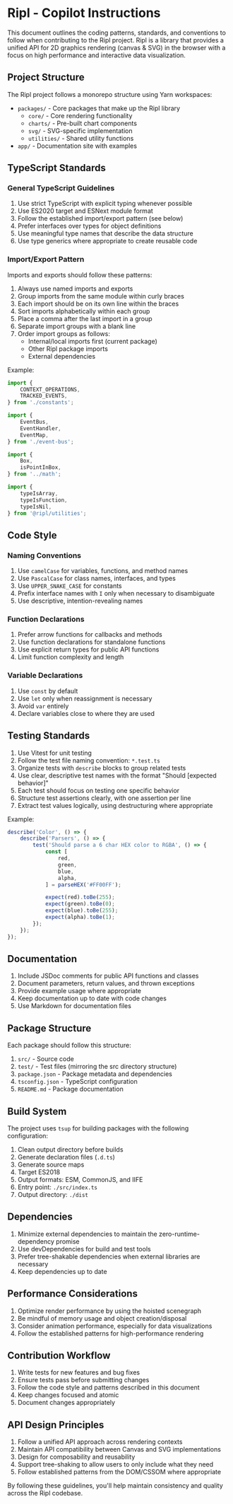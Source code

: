# Ripl - Copilot Instructions

This document outlines the coding patterns, standards, and conventions to follow when contributing to the Ripl project. Ripl is a library that provides a unified API for 2D graphics rendering (canvas & SVG) in the browser with a focus on high performance and interactive data visualization.

## Project Structure

The Ripl project follows a monorepo structure using Yarn workspaces:

- `packages/` - Core packages that make up the Ripl library
  - `core/` - Core rendering functionality
  - `charts/` - Pre-built chart components
  - `svg/` - SVG-specific implementation
  - `utilities/` - Shared utility functions
- `app/` - Documentation site with examples

## TypeScript Standards

### General TypeScript Guidelines

1. Use strict TypeScript with explicit typing whenever possible
2. Use ES2020 target and ESNext module format
3. Follow the established import/export pattern (see below)
4. Prefer interfaces over types for object definitions
5. Use meaningful type names that describe the data structure
6. Use type generics where appropriate to create reusable code

### Import/Export Pattern

Imports and exports should follow these patterns:

1. Always use named imports and exports
2. Group imports from the same module within curly braces
3. Each import should be on its own line within the braces
4. Sort imports alphabetically within each group
5. Place a comma after the last import in a group
6. Separate import groups with a blank line
7. Order import groups as follows:
   - Internal/local imports first (current package)
   - Other Ripl package imports
   - External dependencies

Example:

```typescript
import {
    CONTEXT_OPERATIONS,
    TRACKED_EVENTS,
} from './constants';

import {
    EventBus,
    EventHandler,
    EventMap,
} from './event-bus';

import {
    Box,
    isPointInBox,
} from '../math';

import {
    typeIsArray,
    typeIsFunction,
    typeIsNil,
} from '@ripl/utilities';
```

## Code Style

### Naming Conventions

1. Use `camelCase` for variables, functions, and method names
2. Use `PascalCase` for class names, interfaces, and types
3. Use `UPPER_SNAKE_CASE` for constants
4. Prefix interface names with `I` only when necessary to disambiguate
5. Use descriptive, intention-revealing names

### Function Declarations

1. Prefer arrow functions for callbacks and methods
2. Use function declarations for standalone functions
3. Use explicit return types for public API functions
4. Limit function complexity and length

### Variable Declarations

1. Use `const` by default
2. Use `let` only when reassignment is necessary
3. Avoid `var` entirely
4. Declare variables close to where they are used

## Testing Standards

1. Use Vitest for unit testing
2. Follow the test file naming convention: `*.test.ts`
3. Organize tests with `describe` blocks to group related tests
4. Use clear, descriptive test names with the format "Should [expected behavior]"
5. Each test should focus on testing one specific behavior
6. Structure test assertions clearly, with one assertion per line
7. Extract test values logically, using destructuring where appropriate

Example:

```typescript
describe('Color', () => {
    describe('Parsers', () => {
        test('Should parse a 6 char HEX color to RGBA', () => {
            const [
                red,
                green,
                blue,
                alpha,
            ] = parseHEX('#FF00FF');

            expect(red).toBe(255);
            expect(green).toBe(0);
            expect(blue).toBe(255);
            expect(alpha).toBe(1);
        });
    });
});
```

## Documentation

1. Include JSDoc comments for public API functions and classes
2. Document parameters, return values, and thrown exceptions
3. Provide example usage where appropriate
4. Keep documentation up to date with code changes
5. Use Markdown for documentation files

## Package Structure

Each package should follow this structure:

1. `src/` - Source code
2. `test/` - Test files (mirroring the src directory structure)
3. `package.json` - Package metadata and dependencies
4. `tsconfig.json` - TypeScript configuration
5. `README.md` - Package documentation

## Build System

The project uses `tsup` for building packages with the following configuration:

1. Clean output directory before builds
2. Generate declaration files (`.d.ts`)
3. Generate source maps
4. Target ES2018
5. Output formats: ESM, CommonJS, and IIFE
6. Entry point: `./src/index.ts`
7. Output directory: `./dist`

## Dependencies

1. Minimize external dependencies to maintain the zero-runtime-dependency promise
2. Use devDependencies for build and test tools
3. Prefer tree-shakable dependencies when external libraries are necessary
4. Keep dependencies up to date

## Performance Considerations

1. Optimize render performance by using the hoisted scenegraph
2. Be mindful of memory usage and object creation/disposal
3. Consider animation performance, especially for data visualizations
4. Follow the established patterns for high-performance rendering

## Contribution Workflow

1. Write tests for new features and bug fixes
2. Ensure tests pass before submitting changes
3. Follow the code style and patterns described in this document
4. Keep changes focused and atomic
5. Document changes appropriately

## API Design Principles

1. Follow a unified API approach across rendering contexts
2. Maintain API compatibility between Canvas and SVG implementations
3. Design for composability and reusability
4. Support tree-shaking to allow users to only include what they need
5. Follow established patterns from the DOM/CSSOM where appropriate

By following these guidelines, you'll help maintain consistency and quality across the Ripl codebase.
